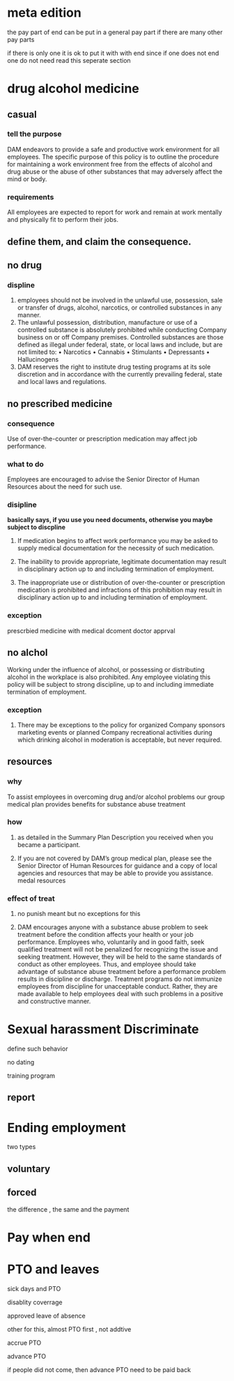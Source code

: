 # meta edition
the pay part of end can be put in a general pay part if there are many other pay parts

if there is only one it is ok to put it with with end
since if one does not end one do not need read this seperate 
section

# drug alcohol medicine 

## casual 
### tell the purpose
DAM endeavors to provide a safe and productive work environment for all employees.
The specific purpose of this policy is to outline the procedure for maintaining a work environment free from the effects of alcohol and drug abuse or the abuse of other substances that may adversely affect the mind or body.
### requirements
All employees are expected to report for work and remain at work mentally and physically fit to perform their jobs.


## define them, and claim the consequence.
## no drug
### displine 
1. employees should not be involved in the unlawful use, possession, sale or transfer of drugs, alcohol, narcotics, or controlled substances in any manner. 
2. The unlawful possession, distribution, manufacture or use of a controlled substance is absolutely prohibited while conducting Company business on or off Company premises. Controlled substances are those defined as illegal under federal, state, or local laws and include, but are not limited to:• Narcotics• Cannabis• Stimulants• Depressants• Hallucinogens
3. DAM reserves the right to institute drug testing programs at its sole discretion and in accordance with the currently prevailing federal, state and local laws and regulations.

## no prescribed medicine
### consequence
Use of over-the-counter or prescription medication may affect job performance. 
### what to do 
Employees are encouraged to advise the Senior Director of Human Resources about the need for such use.
### disipline

**basically says, if you use you need documents, otherwise you maybe subject to discpline**
1. If medication begins to affect work performance you may be asked to supply medical documentation for the necessity of such medication. 
2. The inability to provide appropriate, legitimate documentation may result in disciplinary action up to and including termination of employment. 

3. The inappropriate use or distribution of over-the-counter or prescription medication is prohibited and infractions of this prohibition may result in disciplinary action up to and including termination of employment.

### exception
prescrbied medicine with medical dcoment doctor apprval 

## no alchol
Working under the influence of alcohol, or possessing or distributing alcohol in the workplace is also prohibited. Any employee violating this policy will be subject to strong discipline, up to and including immediate termination of employment.
### exception
1. There may be exceptions to the policy for organized Company sponsors marketing events or planned Company recreational activities during which drinking alcohol in moderation is acceptable, but never required.

## resources
### why 
To assist employees in overcoming drug and/or alcohol problems our group medical plan provides benefits for substance abuse treatment
### how
1. as detailed in the Summary Plan Description you received when you became a participant.

2. If you are not covered by DAM’s group medical plan, please see the Senior Director of Human Resources for guidance and a copy of local agencies and resources that may be able to provide you assistance.
medal resources

### effect of treat
1. no punish meant but no exceptions for this

2. DAM encourages anyone with a substance abuse problem to seek treatment before the condition affects your health or your job performance. Employees who, voluntarily and in good faith, seek qualified treatment will not be penalized for recognizing the issue and seeking treatment. However, they will be held to the same standards of conduct as other employees.Thus, and employee should take advantage of substance abuse treatment before a performance problem results in discipline or discharge. Treatment programs do not immunize employees from discipline for unacceptable conduct. Rather, they are made available to help employees deal with such problems in a positive and constructive manner.



# Sexual harassment Discriminate

define such behavior

no dating 

training program

## report 



# Ending employment 
two types 

## voluntary

## forced

the difference , the same
and the payment

# Pay when end 

# PTO and  leaves
sick days and PTO

disablity coverrage

approved leave of absence

other for this, almost PTO first ,
not addtive

accrue PTO

advance PTO

if people did not come, then advance PTO
need to be paid back

